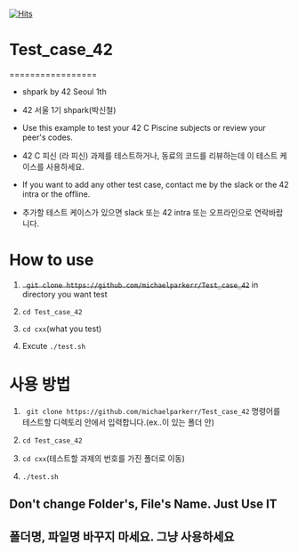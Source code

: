 [![Hits](https://hits.seeyoufarm.com/api/count/incr/badge.svg?url=https%3A%2F%2Fgithub.com%2Fcjenog%2FTest_case_42&count_bg=%2379C83D&title_bg=%23555555&icon=&icon_color=%23E7E7E7&title=hits&edge_flat=false)](https://hits.seeyoufarm.com)
# Test_case_42
=================

- shpark by 42 Seoul 1th

- 42 서울 1기 shpark(박신철)
 
- Use this example to test your 42 C Piscine subjects or review your peer's codes.

- 42 C 피신 (라 피신) 과제를 테스트하거나, 동료의 코드를 리뷰하는데 이 테스트 케이스를 사용하세요.

- If you want to add any other test case, contact me by the slack or the 42 intra or the offline.

- 추가할 테스트 케이스가 있으면 slack 또는 42 intra 또는 오프라인으로 연락바랍니다.

# How to use

1. ~~``` git clone https://github.com/michaelparkerr/Test_case_42```~~ in directory you want test

2. ```cd Test_case_42```

3. ```cd cxx```(what you test)

4. Excute ```./test.sh```

# 사용 방법

1. ``` git clone https://github.com/michaelparkerr/Test_case_42``` 명령어를 테스트할 디렉토리 안에서 입력합니다.(ex..이 있는 폴더 안)

2. ```cd Test_case_42```

3. ```cd cxx```(테스트할 과제의 번호를 가진 폴더로 이동)

4. ```./test.sh```

## Don't change Folder's, File's Name. Just Use IT

## 폴더명, 파일명 바꾸지 마세요. 그냥 사용하세요
